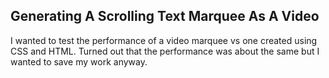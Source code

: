 ## Generating A Scrolling Text Marquee As A Video

I wanted to test the performance of a video marquee vs one created using
CSS and HTML.  Turned out that the performance was about the same but I
wanted to save my work anyway.


